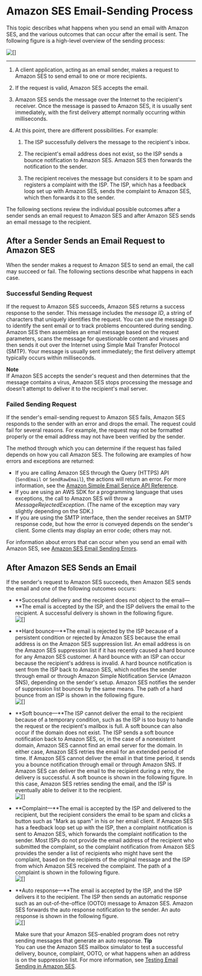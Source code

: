 # Amazon SES Email\-Sending Process<a name="sending-concepts-process"></a>

This topic describes what happens when you send an email with Amazon SES, and the various outcomes that can occur after the email is sent\. The following figure is a high\-level overview of the sending process:

![\[\]](http://docs.aws.amazon.com/ses/latest/DeveloperGuide/images/arch_overview-diagram.png)

****

1. A client application, acting as an email sender, makes a request to Amazon SES to send email to one or more recipients\.

1. If the request is valid, Amazon SES accepts the email\.

1. Amazon SES sends the message over the Internet to the recipient's receiver\. Once the message is passed to Amazon SES, it is usually sent immediately, with the first delivery attempt normally occurring within milliseconds\.

1. At this point, there are different possibilities\. For example:

   1. The ISP successfully delivers the message to the recipient's inbox\.

   1. The recipient's email address does not exist, so the ISP sends a bounce notification to Amazon SES\. Amazon SES then forwards the notification to the sender\.

   1. The recipient receives the message but considers it to be spam and registers a complaint with the ISP\. The ISP, which has a feedback loop set up with Amazon SES, sends the complaint to Amazon SES, which then forwards it to the sender\.

The following sections review the individual possible outcomes after a sender sends an email request to Amazon SES and after Amazon SES sends an email message to the recipient\. 

## After a Sender Sends an Email Request to Amazon SES<a name="sending-concepts-process-after-request"></a>

When the sender makes a request to Amazon SES to send an email, the call may succeed or fail\. The following sections describe what happens in each case\.

### Successful Sending Request<a name="sending-concepts-process-after-request-success"></a>

If the request to Amazon SES succeeds, Amazon SES returns a success response to the sender\. This message includes the *message ID*, a string of characters that uniquely identifies the request\. You can use the message ID to identify the sent email or to track problems encountered during sending\. Amazon SES then assembles an email message based on the request parameters, scans the message for questionable content and viruses and then sends it out over the Internet using Simple Mail Transfer Protocol \(SMTP\)\. Your message is usually sent immediately; the first delivery attempt typically occurs within milliseconds\.

**Note**  
If Amazon SES accepts the sender's request and then determines that the message contains a virus, Amazon SES stops processing the message and doesn't attempt to deliver it to the recipient's mail server\.

### Failed Sending Request<a name="sending-concepts-process-after-request-failure"></a>

If the sender's email\-sending request to Amazon SES fails, Amazon SES responds to the sender with an error and drops the email\. The request could fail for several reasons\. For example, the request may not be formatted properly or the email address may not have been verified by the sender\. 

The method through which you can determine if the request has failed depends on how you call Amazon SES\. The following are examples of how errors and exceptions are returned:
+ If you are calling Amazon SES through the Query \(HTTPS\) API \(`SendEmail` or `SendRawEmail`\), the actions will return an error\. For more information, see the [Amazon Simple Email Service API Reference](https://docs.aws.amazon.com/ses/latest/APIReference/)\.
+ If you are using an AWS SDK for a programming language that uses exceptions, the call to Amazon SES will throw a *MessageRejectedException*\. \(The name of the exception may vary slightly depending on the SDK\.\)
+ If you are using the SMTP interface, then the sender receives an SMTP response code, but how the error is conveyed depends on the sender's client\. Some clients may display an error code; others may not\.

For information about errors that can occur when you send an email with Amazon SES, see [Amazon SES Email Sending Errors](ses-errors.md)\.

## After Amazon SES Sends an Email<a name="sending-concepts-process-after-send"></a>

If the sender's request to Amazon SES succeeds, then Amazon SES sends the email and one of the following outcomes occurs:
+ **Successful delivery and the recipient does not object to the email—**The email is accepted by the ISP, and the ISP delivers the email to the recipient\. A successful delivery is shown in the following figure\.  
![\[\]](http://docs.aws.amazon.com/ses/latest/DeveloperGuide/images/successful-diagram.png)
+ **Hard bounce—**The email is rejected by the ISP because of a persistent condition or rejected by Amazon SES because the email address is on the Amazon SES suppression list\. An email address is on the Amazon SES suppression list if it has recently caused a hard bounce for any Amazon SES customer\. A hard bounce with an ISP can occur because the recipient's address is invalid\. A hard bounce notification is sent from the ISP back to Amazon SES, which notifies the sender through email or through Amazon Simple Notification Service \(Amazon SNS\), depending on the sender's setup\. Amazon SES notifies the sender of suppression list bounces by the same means\. The path of a hard bounce from an ISP is shown in the following figure\.  
![\[\]](http://docs.aws.amazon.com/ses/latest/DeveloperGuide/images/hard_bounce-diagram.png)
+ **Soft bounce—**The ISP cannot deliver the email to the recipient because of a temporary condition, such as the ISP is too busy to handle the request or the recipient's mailbox is full\. A soft bounce can also occur if the domain does not exist\. The ISP sends a soft bounce notification back to Amazon SES, or, in the case of a nonexistent domain, Amazon SES cannot find an email server for the domain\. In either case, Amazon SES retries the email for an extended period of time\. If Amazon SES cannot deliver the email in that time period, it sends you a bounce notification through email or through Amazon SNS\. If Amazon SES can deliver the email to the recipient during a retry, the delivery is successful\. A soft bounce is shown in the following figure\. In this case, Amazon SES retries sending the email, and the ISP is eventually able to deliver it to the recipient\.  
![\[\]](http://docs.aws.amazon.com/ses/latest/DeveloperGuide/images/soft_bounce-diagram.png)
+ **Complaint—**The email is accepted by the ISP and delivered to the recipient, but the recipient considers the email to be spam and clicks a button such as "Mark as spam" in his or her email client\. If Amazon SES has a feedback loop set up with the ISP, then a complaint notification is sent to Amazon SES, which forwards the complaint notification to the sender\. Most ISPs do not provide the email address of the recipient who submitted the complaint, so the complaint notification from Amazon SES provides the sender a list of recipients who might have sent the complaint, based on the recipients of the original message and the ISP from which Amazon SES received the complaint\. The path of a complaint is shown in the following figure\.  
![\[\]](http://docs.aws.amazon.com/ses/latest/DeveloperGuide/images/complaint-diagram.png)
+ **Auto response—**The email is accepted by the ISP, and the ISP delivers it to the recipient\. The ISP then sends an automatic response such as an out\-of\-the\-office \(OOTO\) message to Amazon SES\. Amazon SES forwards the auto response notification to the sender\. An auto response is shown in the following figure\.  
![\[\]](http://docs.aws.amazon.com/ses/latest/DeveloperGuide/images/auto_response-diagram.png)

  Make sure that your Amazon SES\-enabled program does not retry sending messages that generate an auto response\.
**Tip**  
You can use the Amazon SES mailbox simulator to test a successful delivery, bounce, complaint, OOTO, or what happens when an address is on the suppression list\. For more information, see [Testing Email Sending in Amazon SES](mailbox-simulator.md)\.